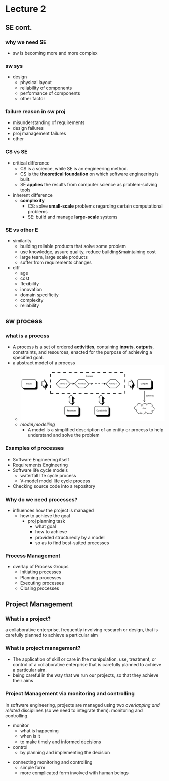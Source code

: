 # Lecture 2   

## SE cont.

### why we need SE
* sw is becoming more and more complex

### sw sys
- design
    + physical layout
    + reliability of components
    + performance of components
    + other factor

### failure reason in sw proj
+ misunderstanding of requirements
+ design failures
+ proj management failures
+ other

### CS vs SE
+ critical difference
    * CS is a science, while SE is an engineering method.
    * CS is the __theoretical foundation__ on which software engineering is built.
    * SE __applies__ the results from computer science as problem-solving tools
+ inherent difference
    * __complexity__
        - CS: solve __small-scale__ problems regarding certain computational problems
        - SE: build and manage __large-scale__ systems

### SE vs other E
+ similarity
    * building reliable products that solve some problem
    * use knowledge, assure quality, reduce building&maintaining cost
    * large team, large scale products
    * suffer from requirements changes
+ diff
    * age
    * cost
    * flexibility
    * innovation
    * domain specificity
    * complexity
    * reliability


## sw process

### what is a process
+ A process is a set of ordered __activities__, containing __inputs__, __outputs__, constraints, and resources, enacted for the purpose of achieving a specified goal.
+ a abstract model of a process
    * ![An overview of a process](./pics/abstract-model-of-a-process.png)
    * _model_,_modelling_
        - A model is a simplified description of an entity or process to help understand and solve the problem

### Examples of processes
+ Software Engineering itself
+ Requirements Engineering
+ Software life cycle models
    * waterfall life cycle process
    * V-model model life cycle process
+ Checking source code into a repository

### Why do we need processes?
+ influences how the project is managed
    * how to achieve the goal
        - proj planning task
            + what goal
            + how to achieve
            + provided structuredly by a model
            + so as to find best-suited processes

### Process Management
+ overlap of Process Groups
    * Initiating processes
    * Planning processes
    * Executing processes
    * Closing processes


## Project Management
### What is a project?
a collaborative enterprise, frequently involving research or design,
that is carefully planned to achieve a particular aim

### What is project management?
+ The application of skill or care in the manipulation, use, treatment, or control of a collaborative enterprise that is carefully planned to achieve a particular aim.
+ being careful in the way that we run our projects, so that they achieve their
aims


### Project Management via monitoring and controlling
In software engineering, projects are managed using two _overlapping and related_ disciplines (so we need to integrate them): monitoring and controlling.

+ monitor
    * what is happening
    * when is it
    * to make timely and informed decisions
+ control
    * by planning and implementing the decision
* connecting monitoring and controlling
    - simple form
    - more complicated form involved with human beings